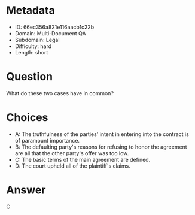# Metadata

- ID: 66ec356a821e116aacb1c22b
- Domain: Multi-Document QA
- Subdomain: Legal
- Difficulty: hard
- Length: short

# Question

What do these two cases have in common?

# Choices

- A: The truthfulness of the parties' intent in entering into the contract is of paramount importance.
- B: The defaulting party's reasons for refusing to honor the agreement are all that the other party's offer was too low.
- C: The basic terms of the main agreement are defined.
- D: The court upheld all of the plaintiff's claims.

# Answer

C
